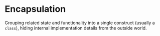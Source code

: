 # Encapsulation

Grouping related state and functionality into a single construct (usually a `class`), hiding internal implementation details from the outside world.

